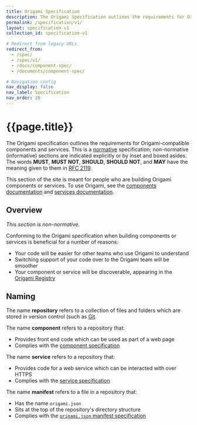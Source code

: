```yaml
---
title: Origami Specification
description: The Origami Specification outlines the requirements for Origami-compatible components and services, helping others contribute back.
permalink: /specification/v1/
layout: specification-v1
collection_id: specification-v1

# Redirect from legacy URLs
redirect_from:
  - /spec/
  - /spec/v1/
  - /docs/component-spec/
  - /documents/component-spec/

# Navigation config
nav_display: false
nav_label: Specification
nav_order: 20
---
```


# {{page.title}}

The Origami specification outlines the requirements for Origami-compatible components and services. This is a <a href="https://www.w3.org/TR/qaframe-spec/">normative</a> specification; non-normative (informative) sections are indicated explicitly or by inset and boxed asides. The words **MUST**, **MUST NOT**, **SHOULD**, **SHOULD NOT**, and **MAY** have the meaning given to them in <a href="http://www.ietf.org/rfc/rfc2119.txt">RFC 2119</a>.

<aside>
	This section of the site is meant for people who are building Origami components or services. To use Origami, see the <a href="/documentation/components/">components documentation</a> and <a href="/documentation/services/">services documentation</a>.
</aside>

## Overview

_This section is non-normative._

Conforming to the Origami specification when building components or services is beneficial for a number of reasons:

- Your code will be easier for other teams who use Origami to understand
- Switching support of your code over to the Origami team will be smoother
- Your component or service will be discoverable, appearing in the <a href="https://registry.origami.ft.com/components">Origami Registry</a>

## Naming

The name **repository** refers to a collection of files and folders which are stored in version control (such as <a href="https://git-scm.com/">Git</a>.

The name **component** refers to a repository that:

- Provides front end code which can be used as part of a web page
- Complies with the [component specification](/specification/v1/components/)

The name **service** refers to a repository that:

- Provides code for a web service which can be interacted with over HTTPS
- Complies with the [service specification](/specification/v1/services/)

The name **manifest** refers to a file in a repository that:

- Has the name `origami.json`
- Sits at the top of the repository's directory structure
- Complies with the [`origami.json` manifest specification](/specification/v1/manifest/)
